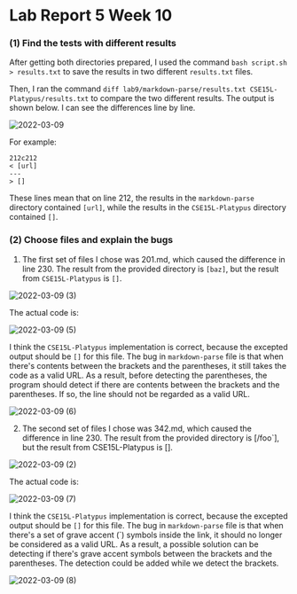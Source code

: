 # Lab Report 5 Week 10 #

### (1) Find the tests with different results ###

After getting both directories prepared, I used the command `bash script.sh > results.txt` to save the results in two different `results.txt` files.

Then, I ran the command `diff lab9/markdown-parse/results.txt CSE15L-Platypus/results.txt` to compare the two different results. The output is shown below. I can see the differences line by line.

![2022-03-09](https://user-images.githubusercontent.com/97484123/157565777-36920025-d2f6-4e09-8abc-a591e7a42dce.png)

For example:

```
212c212
< [url]
---
> []
```

These lines mean that on line 212, the results in the `markdown-parse` directory contained `[url]`, while the results in the `CSE15L-Platypus` directory contained `[]`.


### (2) Choose files and explain the bugs

1. The first set of files I chose was 201.md, which caused the difference in line 230. The result from the provided directory is `[baz]`, but the result from `CSE15L-Platypus` is `[]`.

![2022-03-09 (3)](https://user-images.githubusercontent.com/97484123/157566855-9169e8ef-23d6-4c83-8574-1eef98e6ab65.png)

The actual code is:

![2022-03-09 (5)](https://user-images.githubusercontent.com/97484123/157567988-f308513d-0547-4524-b17b-136d6f93d964.png)

I think the `CSE15L-Platypus` implementation is correct, because the excepted output should be `[]` for this file. The bug in `markdown-parse` file is that when there's contents between the brackets and the parentheses, it still takes the code as a valid URL. As a result, before detecting the parentheses, the program should detect if there are contents between the brackets and the parentheses. If so, the line should not be regarded as a valid URL.

![2022-03-09 (6)](https://user-images.githubusercontent.com/97484123/157568551-45d9b238-124c-46b1-a4b5-1ecffc15afd3.png)

2. The second set of files I chose was 342.md, which caused the difference in line 230. The result from the provided directory is [/foo`], but the result from CSE15L-Platypus is [].

![2022-03-09 (2)](https://user-images.githubusercontent.com/97484123/157568631-06866ab7-ff09-426d-9541-30f9ff6cea37.png)

The actual code is: 

![2022-03-09 (7)](https://user-images.githubusercontent.com/97484123/157568966-024ef529-ed7b-4d9d-bada-732b94ba3a59.png)

I think the `CSE15L-Platypus` implementation is correct, because the excepted output should be `[]` for this file. The bug in `markdown-parse` file is that when there's a set of grave accent (`) symbols inside the link, it should no longer be considered as a valid URL. As a result, a possible solution can be detecting if there's grave accent symbols between the brackets and the parentheses. The detection could be added while we detect the brackets.

![2022-03-09 (8)](https://user-images.githubusercontent.com/97484123/157569700-eafa237c-796f-4b75-bf83-66b54d0a69d0.png)

